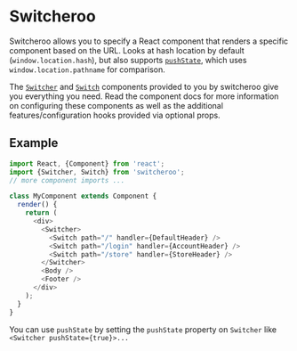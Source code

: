# Switcheroo

Switcheroo allows you to specify a React component that renders a specific component based on the URL. Looks at hash location by default (`window.location.hash`), but also supports [`pushState`](https://developer.mozilla.org/en-US/docs/Web/Guide/API/DOM/Manipulating_the_browser_history), which uses `window.location.pathname` for comparison.

The [`Switcher`](docs/components/Switcher.md) and [`Switch`](docs/components/Switch.md) components provided to you by switcheroo give you everything you need. Read the component docs for more information on configuring these components as well as the additional features/configuration hooks provided via optional props.

## Example

```js
import React, {Component} from 'react';
import {Switcher, Switch} from 'switcheroo';
// more component imports ...

class MyComponent extends Component {
  render() {
    return (
      <div>
        <Switcher>
          <Switch path="/" handler={DefaultHeader} />
          <Switch path="/login" handler={AccountHeader} />
          <Switch path="/store" handler={StoreHeader} />
        </Switcher>
        <Body />
        <Footer />
      </div>
    );
  }
}
```

You can use `pushState` by setting the `pushState` property on `Switcher` like `<Switcher pushState={true}>...`

